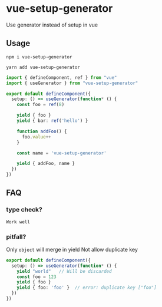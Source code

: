 # vue-setup-generator
 Use generator instead of setup in vue

## Usage
`npm i vue-setup-generator` 

`yarn add vue-setup-generator`


```ts
import { defineComponent, ref } from "vue"
import { useGenerator } from "vue-setup-generator"

export default defineComponent({
  setup: () => useGenerator(function* () {
    const foo = ref(8)

    yield { foo }
    yield { bar: ref('hello') }

    function addFoo() {
      foo.value++
    }

    const name = 'vue-setup-generator'

    yield { addFoo, name }
  })
})
```
### 

## FAQ
### type check?
`Work well`
### pitfall?
Only `object` will merge in yield
Not allow duplicate key
```ts
export default defineComponent({
  setup: () => useGenerator(function* () {
    yield "world"   // Will be discarded
    const foo = 123
    yield { foo }
    yield { foo: 'foo' }  // error: duplicate key ["foo"]
  })
})

```